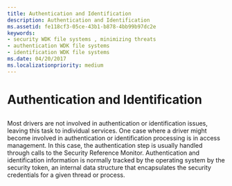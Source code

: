 ```yaml
---
title: Authentication and Identification
description: Authentication and Identification
ms.assetid: fe118cf3-05ce-43b1-b878-4bb99b97dc2e
keywords:
- security WDK file systems , minimizing threats
- authentication WDK file systems
- identification WDK file systems
ms.date: 04/20/2017
ms.localizationpriority: medium
---
```


# Authentication and Identification


## <span id="ddk_authentication_and_identification_if"></span><span id="DDK_AUTHENTICATION_AND_IDENTIFICATION_IF"></span>


Most drivers are not involved in authentication or identification issues, leaving this task to individual services. One case where a driver might become involved in authentication or identification processing is in access management. In this case, the authentication step is usually handled through calls to the Security Reference Monitor. Authentication and identification information is normally tracked by the operating system by the security token, an internal data structure that encapsulates the security credentials for a given thread or process.

 

 




